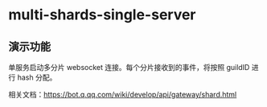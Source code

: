 # multi-shards-single-server

## 演示功能

单服务启动多分片 websocket 连接。每个分片接收到的事件，将按照 guildID 进行 hash 分配。

相关文档：https://bot.q.qq.com/wiki/develop/api/gateway/shard.html